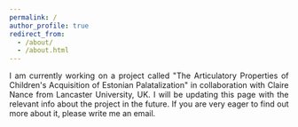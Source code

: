 ```yaml
---
permalink: /
author_profile: true
redirect_from: 
  - /about/
  - /about.html
---
```


<p align="justify"> I am currently working on a project called "The Articulatory Properties of Children's Acquisition of Estonian Palatalization" in collaboration with Claire Nance from Lancaster University, UK. I will be updating this page with the relevant info about the project in the future. If you are very eager to find out more about it, please write me an email. </p>
